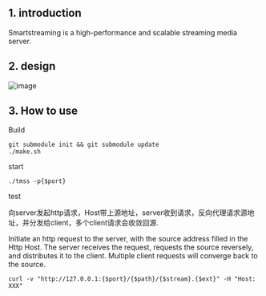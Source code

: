 ## 1. introduction
Smartstreaming is a high-performance and scalable streaming media server.

## 2. design
![image](https://user-images.githubusercontent.com/5512308/147847659-d402fafd-6cf0-4a96-9121-2d5624f70530.png)
  
## 3. How to use

Build
```
git submodule init && git submodule update
./make.sh
```

start
```
./tmss -p{$port}
```

test

向server发起http请求，Host带上源地址，server收到请求，反向代理请求源地址，并分发给client，多个client请求会收敛回源.

Initiate an http request to the server, with the source address filled in the Http Host. The server receives the request, requests the source  reversely, and distributes it to the client. Multiple client requests will converge back to the source.
```
curl -v "http://127.0.0.1:{$port}/{$path}/{$stream}.{$ext}" -H "Host: XXX"
```

